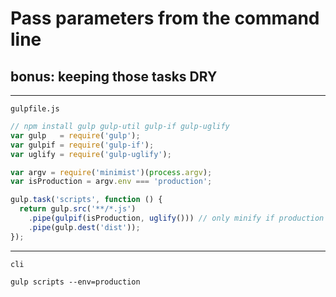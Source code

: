 # Pass parameters from the command line
## bonus: keeping those tasks DRY

---

`gulpfile.js`

```js
// npm install gulp gulp-util gulp-if gulp-uglify 
var gulp   = require('gulp');
var gulpif = require('gulp-if');
var uglify = require('gulp-uglify');

var argv = require('minimist')(process.argv);
var isProduction = argv.env === 'production';

gulp.task('scripts', function () {
  return gulp.src('**/*.js')
    .pipe(gulpif(isProduction, uglify())) // only minify if production
    .pipe(gulp.dest('dist'));
});
```

---

`cli`

`gulp scripts --env=production`
